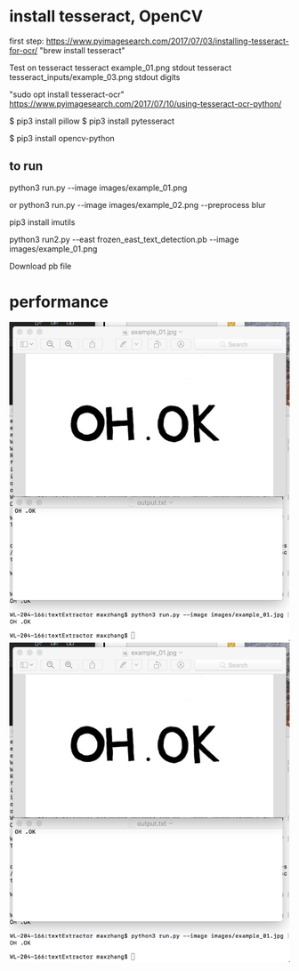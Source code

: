 
# install tesseract, OpenCV
first step: https://www.pyimagesearch.com/2017/07/03/installing-tesseract-for-ocr/
"brew install tesseract"

Test on tesseract
tesseract example_01.png stdout
tesseract tesseract_inputs/example_03.png stdout digits 

"sudo opt install tesseract-ocr"
https://www.pyimagesearch.com/2017/07/10/using-tesseract-ocr-python/

$ pip3 install pillow
$ pip3 install pytesseract

$ pip3 install opencv-python



## to run

python3 run.py --image images/example_01.png

or 
python3 run.py --image images/example_02.png --preprocess blur


pip3 install imutils

python3 run2.py --east frozen_east_text_detection.pb --image images/example_01.png

Download pb file

# performance
![Alt text](/example.jpg?raw=true "Title")
![Screenshot](example.jpg)


